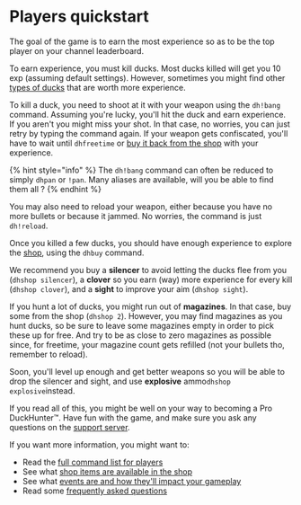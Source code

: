 # Players quickstart

The goal of the game is to earn the most experience so as to be the top player on your channel leaderboard.

To earn experience, you must kill ducks. Most ducks killed will get you 10 exp \(assuming default settings\). However, sometimes you might find other [types of ducks](types-of-ducks.md) that are worth more experience.

To kill a duck, you need to shoot at it with your weapon using the `dh!bang` command. Assuming you're lucky, you'll hit the duck and earn experience. If you aren't you might miss your shot. In that case, no worries, you can just retry by typing the command again. If your weapon gets confiscated, you'll have to wait until `dhfreetime` or [buy it back from the shop]() with your experience.

{% hint style="info" %}
The `dh!bang` command can often be reduced to simply `dhpan` or `!pan`. Many aliases are available, will you be able to find them all ?
{% endhint %}

You may also need to reload your weapon, either because you have no more bullets or because it jammed. No worries, the command is just `dh!reload`.

Once you killed a few ducks, you should have enough experience to explore the [shop](), using the `dhbuy` command.

We recommend you buy a **silencer** to avoid letting the ducks flee from you \(`dhshop silencer`\), a **clover** so you earn \(way\) more experience for every kill \(`dhshop clover`\), and a **sight** to improve your aim \(`dhshop sight`\).

If you hunt a lot of ducks, you might run out of **magazines**. In that case, buy some from the shop \(`dhshop 2`\). However, you may find magazines as you hunt ducks, so be sure to leave some magazines empty in order to pick these up for free. And try to be as close to zero magazines as possible since, for freetime, your magazine count gets refilled \(not your bullets tho, remember to reload\).

Soon, you'll level up enough and get better weapons so you will be able to drop the silencer and sight, and use **explosive** ammo`dhshop explosive`instead.

If you read all of this, you might be well on your way to becoming a Pro DuckHunter™️. Have fun with the game, and make sure you ask any questions on the [support server](https://discordapp.com/invite/2BksEkV).

If you want more information, you might want to:

* Read the [full command list for players]()
* See what [shop items are available in the shop]()
* See what [events are and how they'll impact your gameplay](events.md)
* Read some [frequently asked questions](faq.md)

